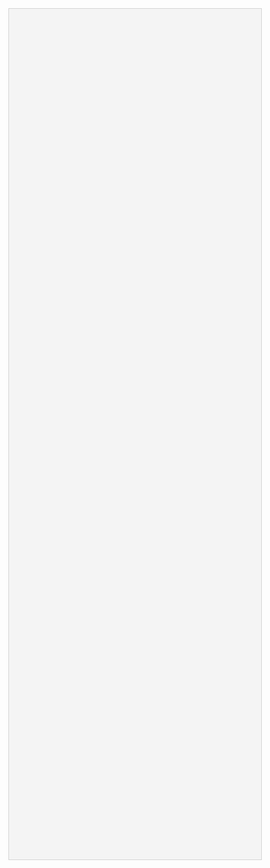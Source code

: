 <html>
<head>
    <meta charset="utf-8">
    <meta http-equiv="Content-Type" content="text/html; charset=utf-8">
    <title>jsMind</title>
    <link type="text/css" rel="stylesheet" href="style/jsmind.css" />
    <style type="text/css">
        #jsmind_container{
            width:100%;
            height:1700px;
            border:solid 1px #ccc;
            /*background:#f4f4f4;*/
            background:#f4f4f4;
        }
        .container-lg { max-width: 100% !important; }
    </style>
</head>
<body>
<div id="jsmind_container"></div>
<script type="text/javascript" src="js/jsmind.js"></script>
<script type="text/javascript" src="js/jsminddraggable.js"></script>
<script type="text/javascript">
    function load_jsmind(){
        var mind = {
            "meta":{
                "name":"demo",
                "author":"hizzgdev@163.com",
                "version":"0.2",
            },
            "format":"node_array",
            "data":[
                {"id":"root", "isroot":true, "topic":"INGENIERIA DE SISTEMAS DE COMPUTACION"},

                {"id":"1", "parentid":"root", "topic":"CUATRIMESTRE: 1", "background-color":"#0ff0ff"},
                {"id":"ESP101", "parentid":"1", "topic":"ESP101 - ANALISIS DE TEXTOS DISCURSIVOS"},
                {"id":"INF319", "parentid":"1", "topic":"INF319 - COMPUTACION I"},
                {"id":"MAT126", "parentid":"1", "topic":"MAT126 - MATEMATICA BASICA PARA INGENIERIA"},
                {"id":"SOC011", "parentid":"1", "topic":"SOC011 - HISTORIA SOCIAL DOMINICANA"},
                {"id":"SOC030", "parentid":"1", "topic":"SOC030 - ORIENTACION UNIVERSITARIA"},
                {"id":"SOC043", "parentid":"1", "topic":"SOC043 - GESTION AMBIENTAL"},
                {"id":"ENG001", "parentid":"1", "topic":"ENG001 - INGLES I"},

                //{"id":"2", "parentid":"1", "topic":"CUATRIMESTRE: 2", "background-color":"#0ff0ff"},
                {"id":"ESP102", "parentid":"ESP101", "topic":"ESP102 - REDACCION DE TEXTOS DISCURSIVOS I"},
                {"id":"INF321", "parentid":"INF319", "topic":"INF321 - ALGORITMOS"},
                {"id":"MAT127", "parentid":"MAT126", "topic":"MAT127 - MATEMATICA SUPERIOR PARA INGENIERIA	"},
                {"id":"TEC111", "parentid":"MAT126", "topic":"TEC111 - FISICA GENERAL"},
                {"id":"TEC132", "parentid":"MAT126", "topic":"TEC132 - LABORATORIO FISICA GENERAL"},
                {"id":"ENG002", "parentid":"ENG001", "topic":"ENG002 - INGLES II"},


                {"id":"3", "parentid":"root", "topic":"CUATRIMESTRE: 3", "background-color":"#0ff0ff", "direction":"left"},
                {"id":"ESP103", "parentid":"ESP102", "topic":"ESP103 - REDACCION DE TEXTOS DISCURSIVOS II"},
                {"id":"INF140", "parentid":"INF321", "topic":"INF140 - PROGRAMACION ESTRUCTURADA"},
                {"id":"INF323", "parentid":"INF321", "topic":"INF323 - ARQUITECTURA DEL COMPUTADOR	"},
                {"id":"MAT222", "parentid":"MAT127", "topic":"MAT222 - ALGEBRA LINEAL"},
                {"id":"SOC031", "parentid":"3", "topic":"SOC031 - ETICA PROFESIONAL"},
                {"id":"SOC150", "parentid":"3", "topic":"SOC150 - RELACIONES HUMANAS"},
                {"id":"ENG003", "parentid":"ENG002", "topic":"ENG003 - INGLES III"},

                //{"id":"4", "parentid": "root", "topic":"CUATRIMESTRE: 4", "background-color":"#0ff0ff"},
                {"id":"CON107", "parentid": "MAT222, SOC031", "topic":"CON107 - CONTABILIDAD EMPRESARIAL"},
                {"id":"INF111", "parentid": "INF140", "topic":"INF111 - PROGRAMACION ORIENTADA A OBJETOS"},
                {"id":"INF160", "parentid": "INF140", "topic":"INF160 - ANALISIS Y DISEÑO DE SISTEMAS I"},
                {"id":"INF168", "parentid": "INF323", "topic":"INF168 - SISTEMAS OPERATIVOS I"},
                {"id":"MAT131", "parentid": "MAT222", "topic":"MAT131 - CALCULO Y GEOMETRIA ANALITICA I"},
                {"id":"ENG004", "parentid": "ENG003", "topic":"ENG004 - INGLES IV"},

                {"id":"INF152", "parentid": "INF111", "topic":"INF152 - ESTRUCTURA DE DATOS"},
                {"id":"INF161", "parentid": "INF160", "topic":"INF161 - ANALISIS Y DISEÑO DE SISTEMAS II"},
                {"id":"MAT132", "parentid": "MAT131", "topic":"MAT132 - CALCULO Y GEOMETRIA ANALITICA II"},
                {"id":"TEC113", "parentid": "TEC132", "topic":"TEC113 - FISICA ELECTRICA", "background-color":"red"},
                {"id":"TEC120", "parentid": "TEC132", "topic":"TEC120 - LABORATORIO FISICA ELECTRICA"},
                {"id":"ENG005", "parentid": "ENG004", "topic":"ENG005 - INGLES V"},

                {"id":"INF166", "parentid": "INF168", "topic":"INF166 - TELEPROCESO I"},
                {"id":"INF169", "parentid": "INF168", "topic":"INF169 - SISTEMAS OPERATIVOS II"},
                {"id":"MAT151", "parentid": "MAT132", "topic":"MAT151 - MATEMATICA DISCRETA", "background-color":"red"},
                {"id":"MAT252", "parentid": "MAT132", "topic":"MAT252 - PROBABILIDAD Y ESTADISTICA"},
                {"id":"TEC123", "parentid": "TEC120", "topic":"TEC123 - LABOR.CIRCUITOS ELECTRICOS I", "background-color":"red"},
                {"id":"TEC146", "parentid": "TEC120", "topic":"TEC146 - CIRCUITOS ELECTRICOS I", "background-color":"red"},
                {"id":"ENG006", "parentid": "ENG005", "topic":"ENG006 - INGLES VI", "background-color":"red"},

                {"id":"7", "parentid": "root", "topic":"CUATRIMESTRE: 7", "background-color":"#0ff0ff", "direction":"left"},
                {"id":"ADM091", "parentid": "7", "topic":"ADM091 - ADMINISTRACION I"},
                {"id":"INF167", "parentid": "INF166", "topic":"INF167 - TELEPROCESO II"},
                {"id":"INF315", "parentid": "INF169", "topic":"INF315 - SISTEMAS OPERATIVOS III"},
                {"id":"INF402", "parentid": "MAT151", "topic":"INF402 - FUNDAMENTOS DE BASES DE DATOS", "background-color":"red"},
                {"id":"SOC250", "parentid": "7", "topic":"SOC250 - METODOLOGIA DE LA INVESTIGACION CIENTIFICA"},
                {"id":"ENG007", "parentid": "ENG006", "topic":"ENG007 - INGLES VII", "background-color":"red"},

                {"id":"ADM150", "parentid": "ADM091", "topic":"ADM150 - GERENCIA DE PROCESOS"},
                {"id":"INF309", "parentid": "INF315", "topic":"INF309 - TECNOLOGIAS DE INTERNET"},
                {"id":"INF325", "parentid": "INF152", "topic":"INF325 - PROGRAMACION VISUAL"},
                {"id":"INF327", "parentid": "INF169", "topic":"INF327 - COMUNICACIONES"},
                {"id":"TEC148", "parentid": "TEC146", "topic":"TEC148 - ELECTRONICA I", "background-color":"red"},
                {"id":"TEC155", "parentid": "TEC146", "topic":"TEC155 - LAB.DE ELECTRONICA I", "background-color":"red"},
                {"id":"ENG008", "parentid": "ENG007", "topic":"ENG008 - INGLES VIII", "background-color":"red"},

                {"id":"IDI045", "parentid": "ENG008", "topic":"IDI045 - INGLES PARA INFORMATICA I", "background-color":"red"},
                {"id":"IND371", "parentid": "MAT252", "topic":"IND371 - INVESTIGACION DE OPERACIONES PARA INFORMATICA"},
                {"id":"INF307", "parentid": "INF327", "topic":"INF307 - ADMINISTRACION DE REDES"},
                {"id":"INF324", "parentid": "INF309", "topic":"INF324 - INTROD. INTELIGENCIA ARTIF."},
                {"id":"INF403", "parentid": "INF325", "topic":"INF403 - BASES DE DATOS DISTRIBUIDAS Y MULTIDIMENSIONALES"},
                {"id":"TEC190", "parentid": "TEC155", "topic":"TEC190 - LOGICA DIGITAL I", "background-color":"red"},
                {"id":"TEC200", "parentid": "TEC155", "topic":"TEC200 - LAB. LOGICA DIGITAL I", "background-color":"red"},

                {"id":"10", "parentid": "root", "topic":"CUATRIMESTRE: 10", "background-color":"#0ff0ff", "direction":"left"},
                {"id":"DER179", "parentid": "10", "topic":"DER179 - DERECHO APLICADO A LA INFORMATICA"},
                {"id":"IDI046", "parentid": "IDI045", "topic":"IDI046 - INGLES PARA INFORMATICA II", "background-color":"red"},
                {"id":"IND423", "parentid": "IND371", "topic":"IND423 - INGENIERIA ECONOMICA", "background-color":"red"},
                {"id":"INF329", "parentid": "INF307", "topic":"INF329 - SEGURIDAD"},
                {"id":"ISC404", "parentid": "TEC190", "topic":"ISC404 - ESTANDARES Y TENDENCIAS DE LA INDUSTRIA", "background-color":"red"},
                {"id":"TEC614", "parentid": "INF324", "topic":"TEC614 - AUTOMATIZACION Y ROBOTICA", "background-color":"red", "direction":"left"},
                {"id":"11", "parentid": "root", "topic":"CUATRIMESTRE: 11", "background-color":"#0ff0ff"},
                {"id":"ADM120", "parentid": "ADM150", "topic":"ADM120 - LIDERAZGO Y TECNICAS DE SUPERVISION"},
                {"id":"ADM535", "parentid": "ADM150", "topic":"ADM535 - ACTITUD EMPRENDEDORA"},
                {"id":"INF204", "parentid": "INF329", "topic":"INF204 - ADMINISTRACION DE CENTROS"},
                {"id":"INF328", "parentid": "INF324", "topic":"INF328 - SISTEMAS BASADOS EN EL CONOCIMIENTO"},
                {"id":"INF407", "parentid": "INF329", "topic":"INF407 - HACKING ETICO"},
                {"id":"ISC406", "parentid": "INF329", "topic":"ISC406 - COMPUTACION FORENSE", "background-color":"red"},
                {"id":"SOC281", "parentid": "11", "topic":"SOC281 - SEMINARIO DE GRADO", "background-color":"red"},


            ]
        };
        var options = {
            container:'jsmind_container',
            editable:true,
            theme:'primary'
        }
        var jm = jsMind.show(options,mind);
        // jm.set_readonly(true);
        // var mind_data = jm.get_data();
        // alert(mind_data);
        jm.add_node("sub2","sub23", "new node", {"background-color":"red"});
        jm.set_node_color('sub21', 'green', '#ccc');
    }

    load_jsmind();
</script>
</body>
</html>
